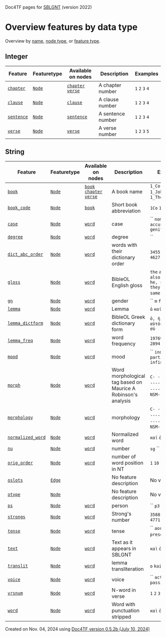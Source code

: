 Doc4TF pages for [SBLGNT](https://github.com/CenterBLC/SBLGNT/releases/download/v1.0.11/tf-2022.zip) (version 2022)
# Overview features by data type
Overview by [name](featuresbyname.md), [node type](featuresbynodetype.md), or [feature type](featuresbytype.md).
## Integer

Feature|Featuretype|Available on nodes|Description|Examples
---|---|---|---|---
[`chapter`](chapter.md#readme)|[`Node`](featuresbytype.md#node)|[`chapter`](featuresbynodetype.md#chapter) [`verse`](featuresbynodetype.md#verse) |A chapter number|`1` `2` `3` `4`
[`clause`](clause.md#readme)|[`Node`](featuresbytype.md#node)|[`clause`](featuresbynodetype.md#clause) |A clause number|`1` `2` `3` `4`
[`sentence`](sentence.md#readme)|[`Node`](featuresbytype.md#node)|[`sentence`](featuresbynodetype.md#sentence) |A sentence number|`1` `2` `3` `4`
[`verse`](verse.md#readme)|[`Node`](featuresbytype.md#node)|[`verse`](featuresbynodetype.md#verse) |A verse number|`1` `2` `3` `5`
## String

Feature|Featuretype|Available on nodes|Description|Examples
---|---|---|---|---
[`book`](book.md#readme)|[`Node`](featuresbytype.md#node)|[`book`](featuresbynodetype.md#book) [`chapter`](featuresbynodetype.md#chapter) [`verse`](featuresbynodetype.md#verse) |A book name|`1_Corinthians` `1_John` `1_Peter` `1_Thessalonians`
[`book_code`](book_code.md#readme)|[`Node`](featuresbytype.md#node)|[`book`](featuresbynodetype.md#book) |Short book abbreviation|`1Co` `1Jn` `1Pe` `1Th`
[`case`](case.md#readme)|[`Node`](featuresbytype.md#node)|[`word`](featuresbynodetype.md#word) |case|`` `nominative` `accusative` `genitive`
[`degree`](degree.md#readme)|[`Node`](featuresbytype.md#node)|[`word`](featuresbynodetype.md#word) |degree|``
[`dict_abc_order`](dict_abc_order.md#readme)|[`Node`](featuresbytype.md#node)|[`word`](featuresbynodetype.md#word) |words with their dictionary order|`3455` `2515` `837` `4627`
[`gloss`](gloss.md#readme)|[`Node`](featuresbytype.md#node)|[`word`](featuresbynodetype.md#word) |BibleOL English gloss|`the` `and, even, also, namely` `he, she, it, they, them, same` `you`
[`gn`](gn.md#readme)|[`Node`](featuresbytype.md#node)|[`word`](featuresbynodetype.md#word) |gender|`` `m` `f` `n`
[`lemma`](lemma.md#readme)|[`Node`](featuresbytype.md#node)|[`word`](featuresbynodetype.md#word) |Lemma|`ὁ` `καί` `αὐτός` `σύ`
[`lemma_dictform`](lemma_dictform.md#readme)|[`Node`](featuresbytype.md#node)|[`word`](featuresbynodetype.md#word) |BibleOL Greek dictionary form|`ὁ, ἡ, τό` `καί` `αὐτός, -ή, -ό` `σύ`
[`lemma_freq`](lemma_freq.md#readme)|[`Node`](featuresbytype.md#node)|[`word`](featuresbynodetype.md#word) |word frequency|`19769` `8973` `5546` `2894`
[`mood`](mood.md#readme)|[`Node`](featuresbytype.md#node)|[`word`](featuresbynodetype.md#word) |mood|`` `indicative` `participle` `infinitive`
[`morph`](morph.md#readme)|[`Node`](featuresbytype.md#node)|[`word`](featuresbynodetype.md#word) |Word morphological tag based on Maurice A Robinson's analysis|`C- --------` `P- --------` `D- --------` `N- ----NSM-`
[`morphology`](morphology.md#readme)|[`Node`](featuresbytype.md#node)|[`word`](featuresbynodetype.md#word) |morphology|`C- --------` `P- --------` `D- --------` `N- ----NSM-`
[`normalized_word`](normalized_word.md#readme)|[`Node`](featuresbytype.md#node)|[`word`](featuresbynodetype.md#word) |Normalized word|`καί` `ὁ` `δέ` `ἐν`
[`nu`](nu.md#readme)|[`Node`](featuresbytype.md#node)|[`word`](featuresbynodetype.md#word) |number|`sg` `` `pl`
[`orig_order`](orig_order.md#readme)|[`Node`](featuresbytype.md#node)|[`word`](featuresbynodetype.md#word) |number of word position in NT|`1` `10` `100` `1000`
[`oslots`](oslots.md#readme)|[`Edge`](featuresbytype.md#edge)||No feature description|No values
[`otype`](otype.md#readme)|[`Node`](featuresbytype.md#node)||No feature description|No values
[`ps`](ps.md#readme)|[`Node`](featuresbytype.md#node)|[`word`](featuresbynodetype.md#word) |person|`` `p3` `p2` `p1`
[`strongs`](strongs.md#readme)|[`Node`](featuresbytype.md#node)|[`word`](featuresbynodetype.md#word) |Strong's number|`3588` `2532` `846` `4771`
[`tense`](tense.md#readme)|[`Node`](featuresbytype.md#node)|[`word`](featuresbynodetype.md#word) |tense|`` `aorist` `present` `future`
[`text`](text.md#readme)|[`Node`](featuresbytype.md#node)|[`word`](featuresbynodetype.md#word) |Text as it appears in SBLGNT|`καὶ` `ὁ` `ἐν` `τοῦ`
[`translit`](translit.md#readme)|[`Node`](featuresbytype.md#node)|[`word`](featuresbynodetype.md#word) |lemma transliteration|`o` `kai` `autos` `su`
[`voice`](voice.md#readme)|[`Node`](featuresbytype.md#node)|[`word`](featuresbynodetype.md#word) |voice|`` `active` `middle` `passive`
[`vrsnum`](vrsnum.md#readme)|[`Node`](featuresbytype.md#node)|[`word`](featuresbynodetype.md#word) |N-word in verse|`1` `2` `3` `4`
[`word`](word.md#readme)|[`Node`](featuresbytype.md#node)|[`word`](featuresbynodetype.md#word) |Word with punctuation stripped|`καὶ` `ὁ` `ἐν` `δὲ`


Created on Nov. 04, 2024 using [Doc4TF version 0.5.2b (July 10, 2024)](https://github.com/tonyjurg/Doc4TF/blob/main/CreateFeatureDoc.ipynb)